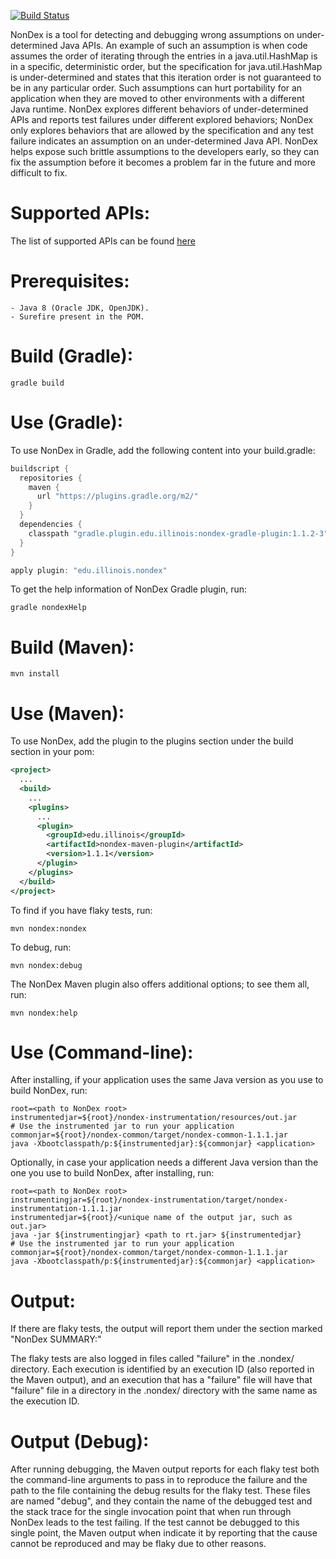 [![Build Status](https://travis-ci.org/shiloh00/NonDex.svg?branch=master)](https://travis-ci.org/shiloh00/NonDex)

NonDex is a tool for detecting and debugging wrong assumptions on under-determined Java APIs. An
example of such an assumption is when code assumes the order of iterating
through the entries in a java.util.HashMap is in a specific, deterministic
order, but the specification for java.util.HashMap is under-determined and states that this
iteration order is not guaranteed to be in any particular order. Such
assumptions can hurt portability for an application when they are moved to
other environments with a different Java runtime. NonDex explores different behaviors of 
under-determined APIs and reports test failures under different explored behaviors; 
NonDex only explores behaviors that are allowed by the specification and any test failure indicates an assumption on an under-determined Java API. NonDex helps expose such brittle
assumptions to the developers early, so they can fix the assumption before it
becomes a problem far in the future and more difficult to fix.

Supported APIs:
===============
The list of supported APIs can be found [here](https://github.com/TestingResearchIllinois/NonDex/wiki/Supported-APIs)

Prerequisites:
==============
    - Java 8 (Oracle JDK, OpenJDK).
    - Surefire present in the POM.

Build (Gradle):
======

    gradle build

Use (Gradle):
============

To use NonDex in Gradle, add the following content into your build.gradle:

```groovy
buildscript {
  repositories {
    maven {
      url "https://plugins.gradle.org/m2/"
    }
  }
  dependencies {
    classpath "gradle.plugin.edu.illinois:nondex-gradle-plugin:1.1.2-3"
  }
}

apply plugin: "edu.illinois.nondex"

```

To get the help information of NonDex Gradle plugin, run:

    gradle nondexHelp


Build (Maven):
======

    mvn install

Use (Maven):
============

To use NonDex, add the plugin to the plugins section under the build section in your pom:

```xml
<project>
  ...
  <build>
    ...
    <plugins>
      ...
      <plugin>
        <groupId>edu.illinois</groupId>
        <artifactId>nondex-maven-plugin</artifactId>
        <version>1.1.1</version>
      </plugin>
    </plugins>
  </build>
</project>
```

To find if you have flaky tests, run:

    mvn nondex:nondex

To debug, run:

    mvn nondex:debug
    
The NonDex Maven plugin also offers additional options; to see them all, run:

    mvn nondex:help


Use (Command-line):
===================

After installing, if your application uses the same Java version as you use to build NonDex, run:

    root=<path to NonDex root>
    instrumentedjar=${root}/nondex-instrumentation/resources/out.jar
    # Use the instrumented jar to run your application
    commonjar=${root}/nondex-common/target/nondex-common-1.1.1.jar
    java -Xbootclasspath/p:${instrumentedjar}:${commonjar} <application>

Optionally, in case your application needs a different Java version than the one you use to build NonDex, after installing, run:

    root=<path to NonDex root>
    instrumentingjar=${root}/nondex-instrumentation/target/nondex-instrumentation-1.1.1.jar
    instrumentedjar=${root}/<unique name of the output jar, such as out.jar>
    java -jar ${instrumentingjar} <path to rt.jar> ${instrumentedjar}
    # Use the instrumented jar to run your application
    commonjar=${root}/nondex-common/target/nondex-common-1.1.1.jar
    java -Xbootclasspath/p:${instrumentedjar}:${commonjar} <application>

Output:
=======

If there are flaky tests, the output will report them under the section marked "NonDex SUMMARY:"

The flaky tests are also logged in files called "failure" in the .nondex/
directory.  Each execution is identified by an execution ID (also reported in
the Maven output), and an execution that has a "failure" file will have that
"failure" file in a directory in the .nondex/ directory with the same name as
the execution ID.

Output (Debug):
===============

After running debugging, the Maven output reports for each flaky test both the
command-line arguments to pass in to reproduce the failure and the path to the
file containing the debug results for the flaky test. These files are named
"debug", and they contain the name of the debugged test and the stack trace for
the single invocation point that when run through NonDex leads to the test
failing. If the test cannot be debugged to this single point, the Maven output
when indicate it by reporting that the cause cannot be reproduced and may be
flaky due to other reasons.
